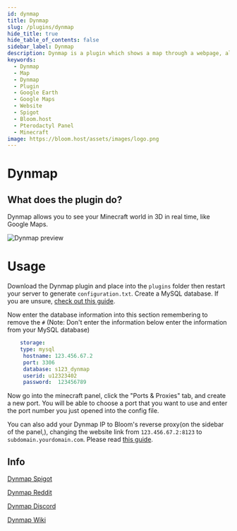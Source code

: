 ```yaml
---
id: dynmap
title: Dynmap
slug: /plugins/dynmap
hide_title: true
hide_table_of_contents: false
sidebar_label: Dynmap
description: Dynmap is a plugin which shows a map through a webpage, allowing players to be able to see the map from their web browser.
keywords:
  - Dynmap
  - Map
  - Dynmap
  - Plugin
  - Google Earth
  - Google Maps
  - Website
  - Spigot
  - Bloom.host
  - Pterodactyl Panel
  - Minecraft
image: https://bloom.host/assets/images/logo.png
---
```

# **Dynmap**

## What does the plugin do?
Dynmap allows you to see your Minecraft world in 3D in real time, like Google Maps.  

![Dynmap preview](https://cdn.discordapp.com/attachments/716405933105872938/750877749954084875/unknown.png)  

# Usage
Download the Dynmap plugin and place into the `plugins` folder then restart your server to generate `configuration.txt`. Create a MySQL database. If you are unsure, [check out this guide](https://docs.bloom.host/databases).  

Now enter the database information into this section remembering to remove the `#`
(Note: Don't enter the information below enter the information from your MySQL database)  

```YAML
    storage:
    type: mysql
     hostname: 123.456.67.2
     port: 3306
     database: s123_dynmap
     userid: u12323402
     password:  123456789
```
Now go into the minecraft panel, click the "Ports & Proxies" tab, and create a new port. You will be able to choose a port that you want to use and enter the port number you just opened into the config file.

You can also add your Dynmap IP to Bloom's reverse proxy(on the sidebar of the panel,), changing the website link from `123.456.67.2:8123` to `subdomain.yourdomain.com`. Please read [this guide](https://docs.bloom.host/reverse-proxy).  

## Info

[Dynmap Spigot](https://www.spigotmc.org/resources/dynmap.274/)  

[Dynmap Reddit](https://www.reddit.com/r/Dynmap/)  

[Dynmap Discord](https://discord.gg/U9aXXUw)  

[Dynmap Wiki](https://github.com/webbukkit/dynmap/wiki)
